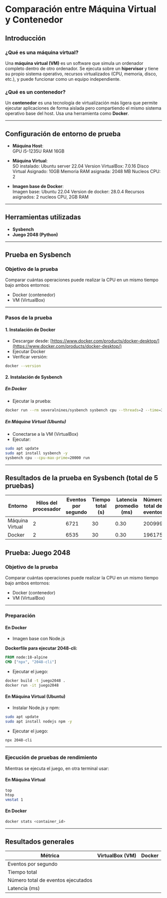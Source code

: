 
# Comparación entre Máquina Virtual y Contenedor

## Introducción

### ¿Qué es una máquina virtual?

Una **máquina virtual (VM)** es un software que simula un ordenador completo dentro de otro ordenador. Se ejecuta sobre un **hipervisor** y tiene su propio sistema operativo, recursos virtualizados (CPU, memoria, disco, etc.), y puede funcionar como un equipo independiente.

### ¿Qué es un contenedor?

Un **contenedor** es una tecnología de virtualización más ligera que permite ejecutar aplicaciones de forma aislada pero compartiendo el mismo sistema operativo base del host. Usa una herramienta como **Docker**.

---

## Configuración de entorno de prueba

- **Máquina Host**:  
  GPU i5-1235U
  RAM 16GB
- **Máquina Virtual**:  
  SO instalado: Ubuntu server 22.04 
  Version VirtualBox: 7.0.16
  Disco Virtual Asignado: 10GB 
  Memoria RAM asignada: 2048 MB 
  Nucleos CPU: 2

- **Imagen base de Docker**:  
  Imagen base: Ubuntu 22.04
  Version de docker: 28.0.4
  Recursos asignados: 2 nucleos CPU, 2GB RAM 

---

## Herramientas utilizadas

- **Sysbench**
- **Juego 2048 (Python)**

---

## Prueba en Sysbench

### Objetivo de la prueba

Comparar cuántas operaciones puede realizar la CPU en un mismo tiempo bajo ambos entornos:

- Docker (contenedor)
- VM (VirtualBox)

---

### Pasos de la prueba

#### 1. Instalación de Docker

- Descargar desde: [https://www.docker.com/products/docker-desktop/](https://www.docker.com/products/docker-desktop/)
- Ejecutar Docker
- Verificar versión:

```bash
docker --version
```

#### 2. Instalación de Sysbench

##### En Docker


- Ejecutar la prueba:

```bash
docker run --rm severalnines/sysbench sysbench cpu --threads=2 --time=30 run
```

##### En Máquina Virtual (Ubuntu)

- Conectarse a la VM (VirtualBox)
- Ejecutar:

```bash
sudo apt update
sudo apt install sysbench -y
sysbench cpu --cpu-max-prime=20000 run
```

---

## Resultados de la prueba en Sysbench (total de 5 pruebas)

| Entorno         | Hilos del procesador | Eventos por segundo  | Tiempo total (s) | Latencia promedio (ms)  | Número total de eventos |  
|-----------------|----------------------|----------------------|------------------|-------------------------|-------------------------| 
| Máquina Virtual |          2           |        6721          |        30        |          0.30           |          200999         | 
| Docker          |          2           |        6535          |        30        |          0.30           |           196175        |


## Prueba: Juego 2048

### Objetivo de la prueba

Comparar cuántas operaciones puede realizar la CPU en un mismo tiempo bajo ambos entornos:

- Docker (contenedor)
- VM (VirtualBox)

---

### Preparación

#### En Docker

- Imagen base con Node.js

**Dockerfile para ejecutar 2048-cli:**

```Dockerfile
FROM node:18-alpine
CMD ["npx", "2048-cli"]
```

- Ejecutar el juego:

```bash
docker build -t juego2048 .
docker run -it juego2048
```

#### En Máquina Virtual (Ubuntu)

- Instalar Node.js y npm:

```bash
sudo apt update
sudo apt install nodejs npm -y
```

- Ejecutar el juego:

```bash
npx 2048-cli
```

---

### Ejecución de pruebas de rendimiento

Mientras se ejecuta el juego, en otra terminal usar:

#### En Máquina Virtual

```bash
top
htop
vmstat 1
```

#### En Docker

```bash
docker stats <container_id>
```

---

## Resultados generales

| Métrica                         | VirtualBox (VM) | Docker |
|---------------------------------|-----------------|--------|
| Eventos por segundo             |                 |        |
| Tiempo total                    |                 |        |
| Número total de eventos ejecutados |             |        |
| Latencia (ms)                   |                 |        |
